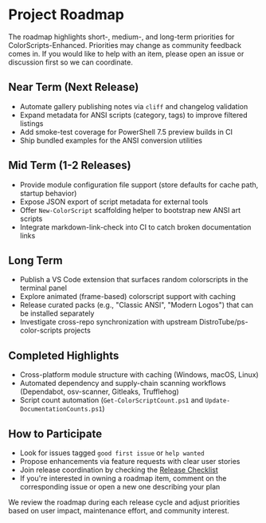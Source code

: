 # Project Roadmap

The roadmap highlights short-, medium-, and long-term priorities for ColorScripts-Enhanced. Priorities may change as community feedback comes in. If you would like to help with an item, please open an issue or discussion first so we can coordinate.

## Near Term (Next Release)

- Automate gallery publishing notes via `cliff` and changelog validation
- Expand metadata for ANSI scripts (category, tags) to improve filtered listings
- Add smoke-test coverage for PowerShell 7.5 preview builds in CI
- Ship bundled examples for the ANSI conversion utilities

## Mid Term (1-2 Releases)

- Provide module configuration file support (store defaults for cache path, startup behavior)
- Expose JSON export of script metadata for external tools
- Offer `New-ColorScript` scaffolding helper to bootstrap new ANSI art scripts
- Integrate markdown-link-check into CI to catch broken documentation links

## Long Term

- Publish a VS Code extension that surfaces random colorscripts in the terminal panel
- Explore animated (frame-based) colorscript support with caching
- Release curated packs (e.g., "Classic ANSI", "Modern Logos") that can be installed separately
- Investigate cross-repo synchronization with upstream DistroTube/ps-color-scripts projects

## Completed Highlights

- Cross-platform module structure with caching (Windows, macOS, Linux)
- Automated dependency and supply-chain scanning workflows (Dependabot, osv-scanner, Gitleaks, Trufflehog)
- Script count automation (`Get-ColorScriptCount.ps1` and `Update-DocumentationCounts.ps1`)

## How to Participate

- Look for issues tagged `good first issue` or `help wanted`
- Propose enhancements via feature requests with clear user stories
- Join release coordination by checking the [Release Checklist](https://github.com/Nick2bad4u/ps-color-scripts-enhanced/blob/main/docs/ReleaseChecklist.md)
- If you're interested in owning a roadmap item, comment on the corresponding issue or open a new one describing your plan

We review the roadmap during each release cycle and adjust priorities based on user impact, maintenance effort, and community interest.
